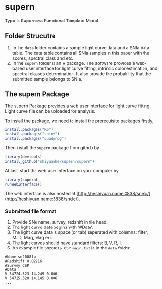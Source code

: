 # supern
Type Ia Supernova Functional Template Model

## Folder Strucutre

1. In the ```data``` folder contains a sample light curve data and a SNIa data table. The data table contains all SNIa samples in this paper with the scores, spectral class and etc.
2. In the ```supern``` folder is an R package. The software provides a web-based user interface for light curve fitting,  intrinsic color estimation, and spectral classes determination. It also provide the probability that the submitted sample belongs to SNIa. 

## The supern Package
The supern Package provides a web user interface for light curve fitting. Light curve file can be uploaded for analysis.



To install the package, we need to install the prerequisite packages firstly,

```r
install.packages("R6")
install.packages("shiny")
install.packages("quadprog")
```


Then install the ```supern``` package from github by

```r
library(devtools)
install_github("shiyuanhe/supern/supern")
```

At last, start the web user interface on your computer by


```r
library(supern)
runWebInterface()
```

The web interface is also hosted at [http://heshiyuan.name:3838/snelc/](http://heshiyuan.name:3838/snelc/).

### Submitted file format

1. Provide SNe name, survey, redshift in file head.
2. The light curve data begins with '#Data'.
3. The light curve data is space (or tab) seperated with columns: filter, MJD, Mag, Mag err.
4. The light curves should have standard filters: B, V, R, I.
5. An example file ```SN2008fp_CSP_main.txt``` is in the ```data``` folder.

```
#Name sn2008fp
#Redshift 0.02216
#Survey CSP
#Data
V 54724.323 14.249 0.006
V 54725.320 14.145 0.006
...
```